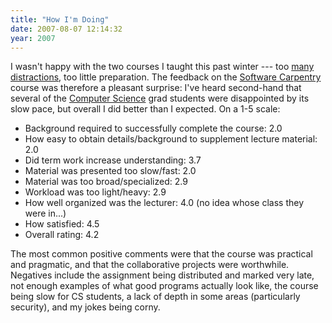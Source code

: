 ```yaml
---
title: "How I'm Doing"
date: 2007-08-07 12:14:32
year: 2007
---
```

I wasn't happy with the two courses I taught this past winter --- too <a href="http://pyre.third-bit.com/blog/archives/category/beautiful-code/">many</a> <a href="http://pyre.third-bit.com/blog/archives/category/family/">distractions</a>, too little preparation.  The feedback on the <a href="http://swc.scipy.org">Software Carpentry</a> course was therefore a pleasant surprise: I've heard second-hand that several of the <a href="http://www.cs.toronto.edu">Computer Science</a> grad students were disappointed by its slow pace, but overall I did better than I expected.  On a 1-5 scale:
<ul>
	<li>Background required to successfully complete the course: 2.0</li>
	<li>How easy to obtain details/background to supplement lecture material: 2.0</li>
	<li>Did term work increase understanding: 3.7</li>
	<li>Material was presented too slow/fast: 2.0</li>
	<li>Material was too broad/specialized: 2.9</li>
	<li>Workload was too light/heavy: 2.9</li>
	<li>How well organized was the lecturer: 4.0 (no idea whose class they were in...)</li>
	<li>How satisfied: 4.5</li>
	<li>Overall rating: 4.2</li>
</ul>
The most common positive comments were that the course was practical and pragmatic, and that the collaborative projects were worthwhile.  Negatives include the assignment being distributed and marked very late, not enough examples of what good programs actually look like, the course being slow for CS students, a lack of depth in some areas (particularly security), and my jokes being corny.
